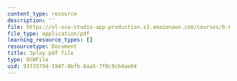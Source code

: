 ```yaml
---
content_type: resource
description: ''
file: https://ol-ocw-studio-app-production.s3.amazonaws.com/courses/6-01sc-introduction-to-electrical-engineering-and-computer-science-i-spring-2011/93f3579d19470bfb8aa57f0c9cb4ae04_FANl3evX0FQ.pdf
file_type: application/pdf
learning_resource_types: []
resourcetype: Document
title: 3play pdf file
type: OCWFile
uid: 93f3579d-1947-0bfb-8aa5-7f0c9cb4ae04
---
```

